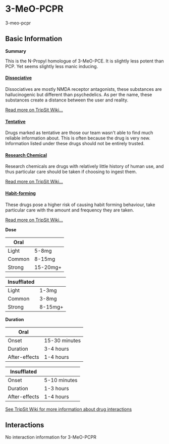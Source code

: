 # 3-MeO-PCPR

3-meo-pcpr

## Basic Information

**Summary**

This is the N-Propyl homologue of 3-MeO-PCE. It is slightly less potent than PCP. Yet seems slightly less manic inducing.

#### [Dissociative](/category/dissociative)

Dissociatives are mostly NMDA receptor antagonists, these substances are hallucinogenic but different than psychedelics. As per the name, these substances create a distance between the user and reality.

[Read more on TripSit Wiki...](#{category.wiki})

#### [Tentative](/category/tentative)

Drugs marked as tentative are those our team wasn't able to find much reliable information about. This is often because the drug is very new. Information listed under these drugs should not be entirely trusted.

#### [Research Chemical](/category/research-chemical)

Research chemicals are drugs with relatively little history of human use, and thus particular care should be taken if choosing to ingest them.

[Read more on TripSit Wiki...](#{category.wiki})

#### [Habit-forming](/category/habit-forming)

These drugs pose a higher risk of causing habit forming behaviour, take particular care with the amount and frequency they are taken.

[Read more on TripSit Wiki...](#{category.wiki})

**Dose**

| Oral   |          |
| ------ | -------- |
| Light  | 5-8mg    |
| Common | 8-15mg   |
| Strong | 15-20mg+ |

| Insufflated |         |
| ----------- | ------- |
| Light       | 1-3mg   |
| Common      | 3-8mg   |
| Strong      | 8-15mg+ |

**Duration**

| Oral          |               |
| ------------- | ------------- |
| Onset         | 15-30 minutes |
| Duration      | 3-4 hours     |
| After-effects | 1-4 hours     |

| Insufflated   |              |
| ------------- | ------------ |
| Onset         | 5-10 minutes |
| Duration      | 1-3 hours    |
| After-effects | 1-4 hours    |

[See TripSit Wiki for more information about drug interactions](http://combo.tripsit.me/)

## Interactions

No interaction information for 3-MeO-PCPR